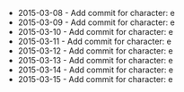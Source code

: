 - 2015-03-08 - Add commit for character: e
- 2015-03-09 - Add commit for character: e
- 2015-03-10 - Add commit for character: e
- 2015-03-11 - Add commit for character: e
- 2015-03-12 - Add commit for character: e
- 2015-03-13 - Add commit for character: e
- 2015-03-14 - Add commit for character: e
- 2015-03-15 - Add commit for character: e
